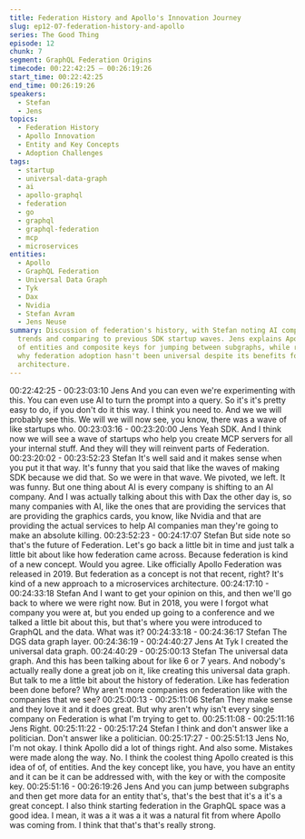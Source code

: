 ```yaml
---
title: Federation History and Apollo's Innovation Journey
slug: ep12-07-federation-history-and-apollo
series: The Good Thing
episode: 12
chunk: 7
segment: GraphQL Federation Origins
timecode: 00:22:42:25 – 00:26:19:26
start_time: 00:22:42:25
end_time: 00:26:19:26
speakers:
  - Stefan
  - Jens
topics:
  - Federation History
  - Apollo Innovation
  - Entity and Key Concepts
  - Adoption Challenges
tags:
  - startup
  - universal-data-graph
  - ai
  - apollo-graphql
  - federation
  - go
  - graphql
  - graphql-federation
  - mcp
  - microservices
entities:
  - Apollo
  - GraphQL Federation
  - Universal Data Graph
  - Tyk
  - Dax
  - Nvidia
  - Stefan Avram
  - Jens Neuse
summary: Discussion of federation's history, with Stefan noting AI company rebranding
  trends and comparing to previous SDK startup waves. Jens explains Apollo's key innovation
  of entities and composite keys for jumping between subgraphs, while reflecting on
  why federation adoption hasn't been universal despite its benefits for microservices
  architecture.
---
```


00:22:42:25 - 00:23:03:10
Jens
And you can even we're experimenting with this. You can even use AI to turn the prompt into a
query. So it's it's pretty easy to do, if you don't do it this way. I think you need to. And we we will
probably see this. We will we will now see, you know, there was a wave of like startups who.
00:23:03:16 - 00:23:20:00
Jens
Yeah SDK. And I think now we will see a wave of startups who help you create MCP servers for
all your internal stuff. And they will they will reinvent parts of Federation.
00:23:20:02 - 00:23:52:23
Stefan
It's well said and it makes sense when you put it that way. It's funny that you said that like the
waves of making SDK because we did that. So we were in that wave. We pivoted, we left. It was
funny. But one thing about AI is every company is shifting to an AI company. And I was actually
talking about this with Dax the other day is, so many companies with AI, like the ones that are
providing the services that are providing the graphics cards, you know, like Nvidia and that are
providing the actual services to help AI companies man they're going to make an absolute
killing.
00:23:52:23 - 00:24:17:07
Stefan
But side note so that's the future of Federation. Let's go back a little bit in time and just talk a
little bit about like how federation came across. Because federation is kind of a new concept.
Would you agree. Like officially Apollo Federation was released in 2019. But federation as a
concept is not that recent, right? It's kind of a new approach to a microservices architecture.
00:24:17:10 - 00:24:33:18
Stefan
And I want to get your opinion on this, and then we'll go back to where we were right now. But in
2018, you were I forgot what company you were at, but you ended up going to a conference and
we talked a little bit about this, but that's where you were introduced to GraphQL and the data.
What was it?
00:24:33:18 - 00:24:36:17
Stefan
The DGS data graph layer.
00:24:36:19 - 00:24:40:27
Jens
At Tyk I created the universal data graph.
00:24:40:29 - 00:25:00:13
Stefan
The universal data graph. And this has been talking about for like 6 or 7 years. And nobody's
actually really done a great job on it, like creating this universal data graph. But talk to me a little
bit about the history of federation. Like has federation been done before? Why aren't more
companies on federation like with the companies that we see?
00:25:00:13 - 00:25:11:06
Stefan
They make sense and they love it and it does great. But why aren't why isn't every single
company on Federation is what I'm trying to get to.
00:25:11:08 - 00:25:11:16
Jens
Right.
00:25:11:22 - 00:25:17:24
Stefan
I think and don't answer like a politician. Don't answer like a politician.
00:25:17:27 - 00:25:51:13
Jens
No, I'm not okay. I think Apollo did a lot of things right. And also some. Mistakes were made
along the way. No. I think the coolest thing Apollo created is this idea of of, of entities. And the
key concept like, you have, you have an entity and it can be it can be addressed with, with the
key or with the composite key.
00:25:51:16 - 00:26:19:26
Jens
And you can jump between subgraphs and then get more data for an entity that's, that's the best
that it's a it's a great concept. I also think starting federation in the GraphQL space was a good
idea. I mean, it was a it was a it was a natural fit from where Apollo was coming from. I think that
that's that's really strong.
